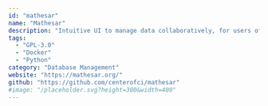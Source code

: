 ```yaml
---
id: "mathesar"
name: "Mathesar"
description: "Intuitive UI to manage data collaboratively, for users of all technical skill levels. Built on Postgres – connect an existing DB or set up a new one."
tags:
  - "GPL-3.0"
  - "Docker"
  - "Python"
category: "Database Management"
website: "https://mathesar.org/"
github: "https://github.com/centerofci/mathesar"
#image: "/placeholder.svg?height=300&width=400"
---
```



